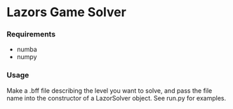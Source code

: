 # Lazors Game Solver
### Requirements
* numba
* numpy

### Usage
Make a .bff file describing the level you want to solve, and pass the file name into the constructor of a LazorSolver object. See run.py for examples.
